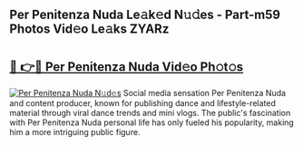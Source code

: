 ## Per Penitenza Nuda Le𝚊k𝚎d N𝚞𝚍es - Part-m59 Photos Vid𝚎o Le𝚊ks ZYARz

# <h2><a href="http://fbezly.evod.top/?m=Per+Penitenza+Nuda">🔗 👉🔴 Per Penitenza Nuda Vid𝚎o Ph𝚘t𝚘s</a></h2>

[![Per Penitenza Nuda N𝚞d𝚎s](https://i.imgur.com/8V9OHl7.gif)](http://fbezly.evod.top/?m=Per+Penitenza+Nuda)
Social media sensation Per Penitenza Nuda and content producer, known for publishing dance and lifestyle-related material through viral dance trends and mini vlogs. The public's fascination with Per Penitenza Nuda personal life has only fueled his popularity, making him a more intriguing public figure. 
